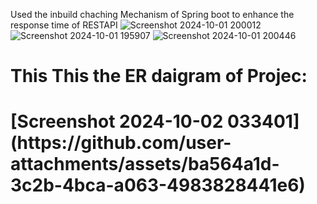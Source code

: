 Used the inbuild chaching Mechanism of Spring boot to enhance the response time of RESTAPI 
![Screenshot 2024-10-01 200012](https://github.com/user-attachments/assets/dcc613a2-70bd-42d8-8b14-0f24a942c963)
![Screenshot 2024-10-01 195907](https://github.com/user-attachments/assets/364a1ed4-1564-484f-b202-7e056bf2e1ce)
![Screenshot 2024-10-01 200446](https://github.com/user-attachments/assets/31a6d30c-8fe9-416a-9abf-f4f543b463a9)



<h1>This This the ER daigram of Projec: <h1>
[Screenshot 2024-10-02 033401](https://github.com/user-attachments/assets/ba564a1d-3c2b-4bca-a063-4983828441e6)
